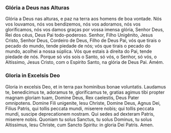 ### Glória a Deus nas Alturas

Glória a Deus nas alturas,
e paz na terra aos homens de boa vontade.
Nós vos louvamos, nós vos bendizemos,
nós vos adoramos, nós vos glorificamos,
nós vos damos graças por vossa imensa glória,
Senhor Deus, Rei dos céus,
Deus Pai todo-poderoso.
Senhor, Filho Unigênito, Jesus Cristo,
Senhor Deus, Cordeiro de Deus, Filho de Deus Pai,
vós que tirais o pecado do mundo, tende piedade de nós;
vós que tirais o pecado do mundo, acolhei a nossa súplica.
Vós que estais à direita do Pai, tende piedade de nós.
Porque só vós sois o Santo, só vós, o Senhor,
só vós, o Altíssimo, Jesus Cristo,
com o Espírito Santo,
na glória de Deus Pai. Amém.

### Gloria in Excelsis Deo

Gloria in excelsis Deo,
et in terra pax hominibus bonae voluntatis.
Laudamus te, benedicimus te,
adoramus te, glorificamus te,
gratias agimus tibi propter magnam gloriam tuam,
Domine Deus, Rex caelestis,
Deus Pater omnipotens.
Domine Fili unigenite, Iesu Christe,
Domine Deus, Agnus Dei, Filius Patris,
qui tollis peccata mundi, miserere nobis;
qui tollis peccata mundi, suscipe deprecationem nostram.
Qui sedes ad dexteram Patris, miserere nobis.
Quoniam tu solus Sanctus, tu solus Dominus,
tu solus Altissimus, Iesu Christe,
cum Sancto Spiritu:
in gloria Dei Patris. Amen.